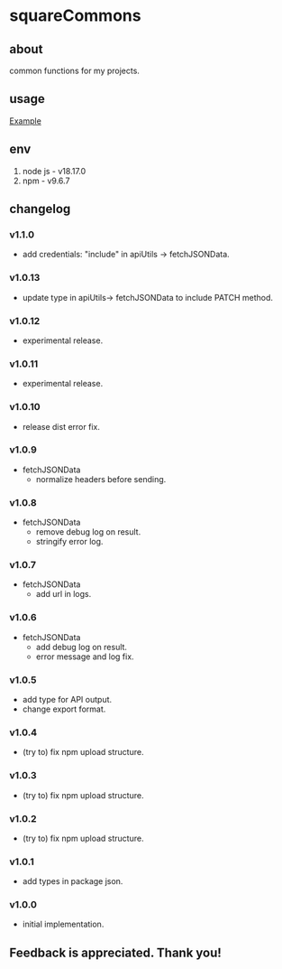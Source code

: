 # squareCommons

## about

common functions for my projects.

## usage

[Example](./example.js)

## env

1. node js - v18.17.0
2. npm - v9.6.7

## changelog

### v1.1.0

- add credentials: "include" in apiUtils -> fetchJSONData.

### v1.0.13

- update type in apiUtils-> fetchJSONData to include PATCH method.

### v1.0.12

- experimental release.

### v1.0.11

- experimental release.

### v1.0.10

- release dist error fix.

### v1.0.9

- fetchJSONData
  - normalize headers before sending.

### v1.0.8

- fetchJSONData
  - remove debug log on result.
  - stringify error log.

### v1.0.7

- fetchJSONData
  - add url in logs.

### v1.0.6

- fetchJSONData
  - add debug log on result.
  - error message and log fix.

### v1.0.5

- add type for API output.
- change export format.

### v1.0.4

- (try to) fix npm upload structure.

### v1.0.3

- (try to) fix npm upload structure.

### v1.0.2

- (try to) fix npm upload structure.

### v1.0.1

- add types in package json.

### v1.0.0

- initial implementation.

## Feedback is appreciated. Thank you!
